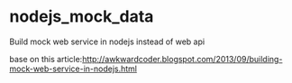 # nodejs_mock_data
Build mock web service in nodejs instead of web api

base on this article:http://awkwardcoder.blogspot.com/2013/09/building-mock-web-service-in-nodejs.html
